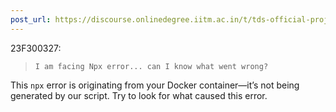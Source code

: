 ```yaml
---
post_url: https://discourse.onlinedegree.iitm.ac.in/t/tds-official-project1-discrepencies/171141/425
---
```

 23F300327:

> ```
> I am facing Npx error... can I know what went wrong?
>
> ```

This `npx` error is originating from your Docker container—it’s not being generated by our script. Try to look for what caused this error.
